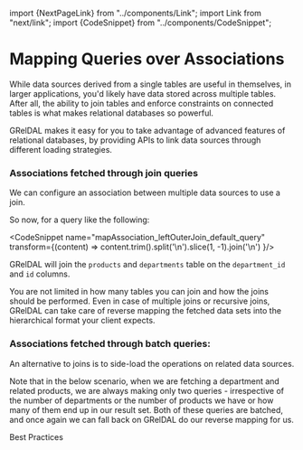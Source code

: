 import {NextPageLink} from "../components/Link";
import Link from "next/link";
import {CodeSnippet} from "../components/CodeSnippet";

# Mapping Queries over Associations

While data sources derived from a single tables are useful in themselves, in larger applications, you'd likely have data stored across multiple tables. After all, the ability to join tables and enforce constraints on connected tables is what makes relational databases so powerful.

GRelDAL makes it easy for you to take advantage of advanced features of relational databases, by providing APIs to link data sources through different loading strategies.

### Associations fetched through join queries

We can configure an association between multiple data sources to use a join.

<CodeSnippet name="mapAssociation_leftOuterJoin_default" />

So now, for a query like the following:

<CodeSnippet name="mapAssociation_leftOuterJoin_default_query" transform={(content) => content.trim().split('\n').slice(1, -1).join('\n') }/>

GRelDAL will join the `products` and `departments` table on the `department_id` and `id` columns.

You are not limited in how many tables you can join and how the joins should be performed. Even in case of multiple joins or recursive joins, GRelDAL can take care of reverse mapping the fetched data sets into the hierarchical format your client expects.

<CodeSnippet name="mapAssociation_multiJoin_custom" />

### Associations fetched through batch queries:

An alternative to joins is to side-load the operations on related data sources.

Note that in the below scenario, when we are fetching a department and related products, we are always making only two queries - irrespective of the number of departments or the number of products we have or how many of them end up in our result set. Both of these queries are batched, and once again we can fall back on GRelDAL do our reverse mapping for us.

<CodeSnippet name="mapAssociation_sideLoading" />

<NextPageLink>Best Practices</NextPageLink>
